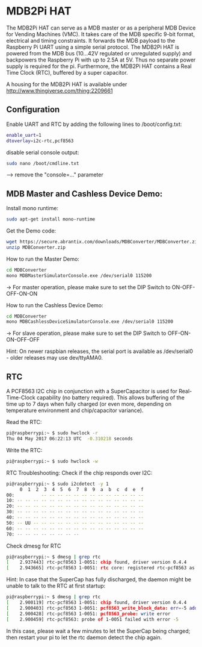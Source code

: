 <!--
---
name: MDB2Pi HAT
class: board
type: IO,Power
formfactor: HAT
manufacturer: Abrantix
description: Multi-Drop-Bus MDB Converter Board for the Raspberry Pi
url: http://www.abrantix.com/MDBConverter.html
buy: http://blog.abrantix.com/webshop/
image: 'mdb2pi-hat.png'
pincount: 40
eeprom: yes
power:
  '1':
  '2':
  '4':
  '17':
ground:
  '6':
  '9':
  '14':
  '20':
  '25':
  '30':
  '34':
  '39':
pin:
  '3':
    mode: i2c
  '5':
    mode: i2c
  '8':
    mode: UART
  '10':
    mode: UART
  '27':
    mode: i2c
  '28':
    mode: i2c
i2c:
  '0x50':
    name: HAT EEPROM on I2C0
    device: 24C32
  '0x51':
    name: RTC on I2C1
    device: PCF8563
-->
# MDB2Pi HAT

The MDB2Pi HAT can serve as a MDB master or as a peripheral MDB Device for Vending Machines (VMC). It takes care of the MDB specific 9-bit format, electrical and timing constraints. It forwards the MDB payload to the Raspberry Pi UART using a simple serial protocol.
The MDB2Pi HAT is powered from the MDB bus (10...42V regulated or unregulated supply) and backpowers the Raspberry Pi with up to 2.5A at 5V. Thus no separate power supply is required for the pi. Furthermore, the MDB2Pi HAT contains a Real Time Clock (RTC), buffered by a super capacitor.

A housing for the MDB2Pi HAT is available under http://www.thingiverse.com/thing:2209661

## Configuration
Enable UART and RTC by adding the following lines to /boot/config.txt:
```bash
enable_uart=1
dtoverlay=i2c-rtc,pcf8563
```

disable serial console output:
```bash
sudo nano /boot/cmdline.txt
```
--> remove the "console=..." parameter

## MDB Master and Cashless Device Demo:
Install mono runtime:
```bash
sudo apt-get install mono-runtime
```

Get the Demo code:
```bash
wget https://secure.abrantix.com/downloads/MDBConverter/MDBConverter.zip
unzip MDBConverter.zip
```

How to run the Master Demo:

```bash
cd MDBConverter
mono MDBMasterSimulatorConsole.exe /dev/serial0 115200
```
-> For master operation, please make sure to set the DIP Switch to ON-OFF-OFF-ON-ON

How to run the Cashless Device Demo:
```bash
cd MDBConverter
mono MDBCashlessDeviceSimulatorConsole.exe /dev/serial0 115200
```
-> For slave operation, please make sure to set the DIP Switch to OFF-ON-ON-OFF-OFF

Hint: On newer raspbian releases, the serial port is available as /dev/serial0 - older releases may use dev/ttyAMA0.

## RTC
A PCF8563 I2C chip in conjunction with a SuperCapacitor is used for Real-Time-Clock capability (no battery required). This allows buffering of the time up to 7 days when fully charged (or even more, depending on temperature environment and chip/capacitor variance).

Read the RTC:
```bash
pi@raspberrypi:~ $ sudo hwclock -r
Thu 04 May 2017 06:22:13 UTC  -0.310218 seconds
```
Write the RTC:
```bash
pi@raspberrypi:~ $ sudo hwclock -w
```
RTC Troubleshooting:
Check if the chip responds over I2C:
```bash
pi@raspberrypi:~ $ sudo i2cdetect -y 1
     0  1  2  3  4  5  6  7  8  9  a  b  c  d  e  f
00:          -- -- -- -- -- -- -- -- -- -- -- -- --
10: -- -- -- -- -- -- -- -- -- -- -- -- -- -- -- --
20: -- -- -- -- -- -- -- -- -- -- -- -- -- -- -- --
30: -- -- -- -- -- -- -- -- -- -- -- -- -- -- -- --
40: -- -- -- -- -- -- -- -- -- -- -- -- -- -- -- --
50: -- UU -- -- -- -- -- -- -- -- -- -- -- -- -- --
60: -- -- -- -- -- -- -- -- -- -- -- -- -- -- -- --
70: -- -- -- -- -- -- -- --
```
Check dmesg for RTC
```bash
pi@raspberrypi:~ $ dmesg | grep rtc
[    2.937443] rtc-pcf8563 1-0051: chip found, driver version 0.4.4
[    2.943665] rtc-pcf8563 1-0051: rtc core: registered rtc-pcf8563 as rtc0
```

Hint: In case that the SuperCap has fully discharged, the daemon might be unable to talk to the RTC at first startup:

```bash
pi@raspberrypi:~ $ dmesg | grep rtc
[    2.900119] rtc-pcf8563 1-0051: chip found, driver version 0.4.4
[    2.900403] rtc-pcf8563 1-0051: pcf8563_write_block_data: err=-5 addr=0e, data=03
[    2.900428] rtc-pcf8563 1-0051: pcf8563_probe: write error
[    2.900459] rtc-pcf8563: probe of 1-0051 failed with error -5
```
In this case, please wait a few minutes to let the SuperCap being charged; then restart your pi to let the rtc daemon detect the chip again.

